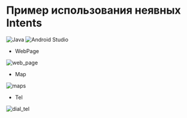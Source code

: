 # Пример использования неявных Intents

![Java](https://img.shields.io/badge/java-%23ED8B00.svg?style=for-the-badge&logo=java&logoColor=white)
 ![Android Studio](https://img.shields.io/badge/Android%20Studio-3DDC84.svg?style=for-the-badge&logo=android-studio&logoColor=white)
  
  - WebPage
  
  ![web_page](https://user-images.githubusercontent.com/58209188/181290168-efc66991-41c0-4347-af4e-e6208661c00e.gif)
  
  
  - Map
  
  ![maps](https://user-images.githubusercontent.com/58209188/181290098-a7809850-52bd-403b-8c27-69de1b55b826.gif)
  

  - Tel
  
  ![dial_tel](https://user-images.githubusercontent.com/58209188/181290062-750c4512-2640-4ff2-be0e-d1fb5d18056b.gif)
  
